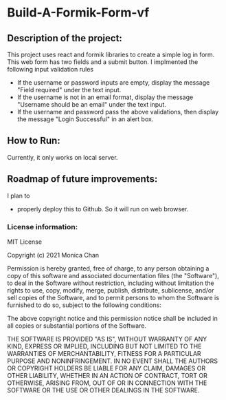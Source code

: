 # Build-A-Formik-Form-vf

<h2>Description of the project:</h2>

This project uses react and formik libraries to create a simple log in form. This web form has two fields and a submit button. I implmented the following input validation rules
- If the username or password inputs are empty, display the message "Field required" under the text input.
- If the username is not in an email format, display the message "Username should be an email" under the text input.
- If the username and password pass the above validations, then display the message "Login Successful" in an alert box.

<h2>How to Run:</h2>

Currently, it only works on local server.

<h2>Roadmap of future improvements:</h2>

I plan to
- properly deploy this to Github. So it will run on web browser.

<h3>License information:</h3>
MIT License

Copyright (c) 2021 Monica Chan

Permission is hereby granted, free of charge, to any person obtaining a copy
of this software and associated documentation files (the "Software"), to deal
in the Software without restriction, including without limitation the rights
to use, copy, modify, merge, publish, distribute, sublicense, and/or sell
copies of the Software, and to permit persons to whom the Software is
furnished to do so, subject to the following conditions:

The above copyright notice and this permission notice shall be included in all
copies or substantial portions of the Software.

THE SOFTWARE IS PROVIDED "AS IS", WITHOUT WARRANTY OF ANY KIND, EXPRESS OR
IMPLIED, INCLUDING BUT NOT LIMITED TO THE WARRANTIES OF MERCHANTABILITY,
FITNESS FOR A PARTICULAR PURPOSE AND NONINFRINGEMENT. IN NO EVENT SHALL THE
AUTHORS OR COPYRIGHT HOLDERS BE LIABLE FOR ANY CLAIM, DAMAGES OR OTHER
LIABILITY, WHETHER IN AN ACTION OF CONTRACT, TORT OR OTHERWISE, ARISING FROM,
OUT OF OR IN CONNECTION WITH THE SOFTWARE OR THE USE OR OTHER DEALINGS IN THE
SOFTWARE.
